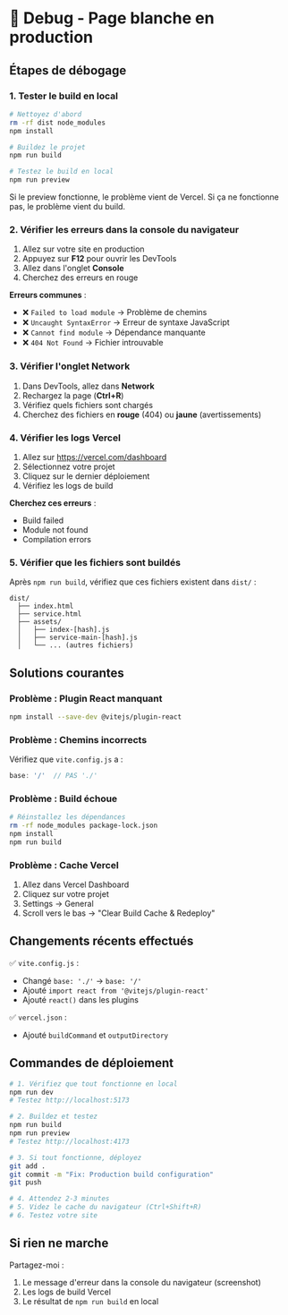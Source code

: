 # 🐛 Debug - Page blanche en production

## Étapes de débogage

### 1. Tester le build en local

```bash
# Nettoyez d'abord
rm -rf dist node_modules
npm install

# Buildez le projet
npm run build

# Testez le build en local
npm run preview
```

Si le preview fonctionne, le problème vient de Vercel. Si ça ne fonctionne pas, le problème vient du build.

### 2. Vérifier les erreurs dans la console du navigateur

1. Allez sur votre site en production
2. Appuyez sur **F12** pour ouvrir les DevTools
3. Allez dans l'onglet **Console**
4. Cherchez des erreurs en rouge

**Erreurs communes** :
- ❌ `Failed to load module` → Problème de chemins
- ❌ `Uncaught SyntaxError` → Erreur de syntaxe JavaScript
- ❌ `Cannot find module` → Dépendance manquante
- ❌ `404 Not Found` → Fichier introuvable

### 3. Vérifier l'onglet Network

1. Dans DevTools, allez dans **Network**
2. Rechargez la page (**Ctrl+R**)
3. Vérifiez quels fichiers sont chargés
4. Cherchez des fichiers en **rouge** (404) ou **jaune** (avertissements)

### 4. Vérifier les logs Vercel

1. Allez sur https://vercel.com/dashboard
2. Sélectionnez votre projet
3. Cliquez sur le dernier déploiement
4. Vérifiez les logs de build

**Cherchez ces erreurs** :
- Build failed
- Module not found
- Compilation errors

### 5. Vérifier que les fichiers sont buildés

Après `npm run build`, vérifiez que ces fichiers existent dans `dist/` :

```
dist/
  ├── index.html
  ├── service.html
  ├── assets/
  │   ├── index-[hash].js
  │   ├── service-main-[hash].js
  │   └── ... (autres fichiers)
```

## Solutions courantes

### Problème : Plugin React manquant

```bash
npm install --save-dev @vitejs/plugin-react
```

### Problème : Chemins incorrects

Vérifiez que `vite.config.js` a :
```js
base: '/'  // PAS './'
```

### Problème : Build échoue

```bash
# Réinstallez les dépendances
rm -rf node_modules package-lock.json
npm install
npm run build
```

### Problème : Cache Vercel

1. Allez dans Vercel Dashboard
2. Cliquez sur votre projet
3. Settings → General
4. Scroll vers le bas → "Clear Build Cache & Redeploy"

## Changements récents effectués

✅ `vite.config.js` : 
- Changé `base: './'` → `base: '/'`
- Ajouté `import react from '@vitejs/plugin-react'`
- Ajouté `react()` dans les plugins

✅ `vercel.json` :
- Ajouté `buildCommand` et `outputDirectory`

## Commandes de déploiement

```bash
# 1. Vérifiez que tout fonctionne en local
npm run dev
# Testez http://localhost:5173

# 2. Buildez et testez
npm run build
npm run preview
# Testez http://localhost:4173

# 3. Si tout fonctionne, déployez
git add .
git commit -m "Fix: Production build configuration"
git push

# 4. Attendez 2-3 minutes
# 5. Videz le cache du navigateur (Ctrl+Shift+R)
# 6. Testez votre site
```

## Si rien ne marche

Partagez-moi :
1. Le message d'erreur dans la console du navigateur (screenshot)
2. Les logs de build Vercel
3. Le résultat de `npm run build` en local
